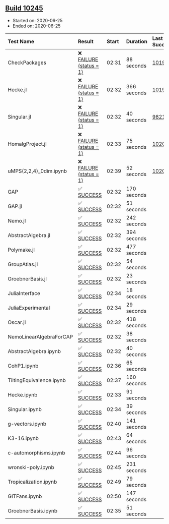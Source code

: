 ## [Build 10245](https://oscarci.mathematik.uni-kl.de/job/oscar/10245/)

* Started on: 2020-06-25
* Ended on: 2020-06-25

| Test Name    | Result | Start | Duration | Last Success | First Failure |
|:-------------|:-------|:------|:---------|:-------------|:--------------|
| CheckPackages | ❌ [FAILURE (status = 1)](https://oscarci.mathematik.uni-kl.de/job/oscar/10245/artifact/logs/build-10245/CheckPackages.log) | 02:31 | 88 seconds | [10197](https://oscarci.mathematik.uni-kl.de/job/oscar/10197/) | [10198](https://oscarci.mathematik.uni-kl.de/job/oscar/10198/) |
| Hecke.jl | ❌ [FAILURE (status = 1)](https://oscarci.mathematik.uni-kl.de/job/oscar/10245/artifact/logs/build-10245/Hecke.jl.log) | 02:32 | 366 seconds | [10197](https://oscarci.mathematik.uni-kl.de/job/oscar/10197/) | [10198](https://oscarci.mathematik.uni-kl.de/job/oscar/10198/) |
| Singular.jl | ❌ [FAILURE (status = 1)](https://oscarci.mathematik.uni-kl.de/job/oscar/10245/artifact/logs/build-10245/Singular.jl.log) | 02:32 | 40 seconds | [9821](https://oscarci.mathematik.uni-kl.de/job/oscar/9821/) | [9822](https://oscarci.mathematik.uni-kl.de/job/oscar/9822/) |
| HomalgProject.jl | ❌ [FAILURE (status = 1)](https://oscarci.mathematik.uni-kl.de/job/oscar/10245/artifact/logs/build-10245/HomalgProject.jl.log) | 02:33 | 75 seconds | [10209](https://oscarci.mathematik.uni-kl.de/job/oscar/10209/) | [10210](https://oscarci.mathematik.uni-kl.de/job/oscar/10210/) |
| uMPS(2,2,4)_0dim.ipynb | ❌ [FAILURE (status = 1)](https://oscarci.mathematik.uni-kl.de/job/oscar/10245/artifact/logs/build-10245/uMPS-2-2-4-_0dim.ipynb.log) | 02:39 | 52 seconds | [10209](https://oscarci.mathematik.uni-kl.de/job/oscar/10209/) | [10210](https://oscarci.mathematik.uni-kl.de/job/oscar/10210/) |
| GAP | ✅ [SUCCESS](https://oscarci.mathematik.uni-kl.de/job/oscar/10245/artifact/logs/build-10245/GAP.log) | 02:32 | 170 seconds |  |  |
| GAP.jl | ✅ [SUCCESS](https://oscarci.mathematik.uni-kl.de/job/oscar/10245/artifact/logs/build-10245/GAP.jl.log) | 02:32 | 51 seconds |  |  |
| Nemo.jl | ✅ [SUCCESS](https://oscarci.mathematik.uni-kl.de/job/oscar/10245/artifact/logs/build-10245/Nemo.jl.log) | 02:32 | 242 seconds |  |  |
| AbstractAlgebra.jl | ✅ [SUCCESS](https://oscarci.mathematik.uni-kl.de/job/oscar/10245/artifact/logs/build-10245/AbstractAlgebra.jl.log) | 02:32 | 394 seconds |  |  |
| Polymake.jl | ✅ [SUCCESS](https://oscarci.mathematik.uni-kl.de/job/oscar/10245/artifact/logs/build-10245/Polymake.jl.log) | 02:32 | 477 seconds |  |  |
| GroupAtlas.jl | ✅ [SUCCESS](https://oscarci.mathematik.uni-kl.de/job/oscar/10245/artifact/logs/build-10245/GroupAtlas.jl.log) | 02:32 | 54 seconds |  |  |
| GroebnerBasis.jl | ✅ [SUCCESS](https://oscarci.mathematik.uni-kl.de/job/oscar/10245/artifact/logs/build-10245/GroebnerBasis.jl.log) | 02:32 | 23 seconds |  |  |
| JuliaInterface | ✅ [SUCCESS](https://oscarci.mathematik.uni-kl.de/job/oscar/10245/artifact/logs/build-10245/JuliaInterface.log) | 02:34 | 18 seconds |  |  |
| JuliaExperimental | ✅ [SUCCESS](https://oscarci.mathematik.uni-kl.de/job/oscar/10245/artifact/logs/build-10245/JuliaExperimental.log) | 02:34 | 29 seconds |  |  |
| Oscar.jl | ✅ [SUCCESS](https://oscarci.mathematik.uni-kl.de/job/oscar/10245/artifact/logs/build-10245/Oscar.jl.log) | 02:32 | 418 seconds |  |  |
| NemoLinearAlgebraForCAP | ✅ [SUCCESS](https://oscarci.mathematik.uni-kl.de/job/oscar/10245/artifact/logs/build-10245/NemoLinearAlgebraForCAP.log) | 02:32 | 38 seconds |  |  |
| AbstractAlgebra.ipynb | ✅ [SUCCESS](https://oscarci.mathematik.uni-kl.de/job/oscar/10245/artifact/logs/build-10245/AbstractAlgebra.ipynb.log) | 02:32 | 40 seconds |  |  |
| CohP1.ipynb | ✅ [SUCCESS](https://oscarci.mathematik.uni-kl.de/job/oscar/10245/artifact/logs/build-10245/CohP1.ipynb.log) | 02:36 | 65 seconds |  |  |
| TiltingEquivalence.ipynb | ✅ [SUCCESS](https://oscarci.mathematik.uni-kl.de/job/oscar/10245/artifact/logs/build-10245/TiltingEquivalence.ipynb.log) | 02:37 | 160 seconds |  |  |
| Hecke.ipynb | ✅ [SUCCESS](https://oscarci.mathematik.uni-kl.de/job/oscar/10245/artifact/logs/build-10245/Hecke.ipynb.log) | 02:33 | 91 seconds |  |  |
| Singular.ipynb | ✅ [SUCCESS](https://oscarci.mathematik.uni-kl.de/job/oscar/10245/artifact/logs/build-10245/Singular.ipynb.log) | 02:34 | 39 seconds |  |  |
| g-vectors.ipynb | ✅ [SUCCESS](https://oscarci.mathematik.uni-kl.de/job/oscar/10245/artifact/logs/build-10245/g-vectors.ipynb.log) | 02:40 | 141 seconds |  |  |
| K3-16.ipynb | ✅ [SUCCESS](https://oscarci.mathematik.uni-kl.de/job/oscar/10245/artifact/logs/build-10245/K3-16.ipynb.log) | 02:43 | 64 seconds |  |  |
| c-automorphisms.ipynb | ✅ [SUCCESS](https://oscarci.mathematik.uni-kl.de/job/oscar/10245/artifact/logs/build-10245/c-automorphisms.ipynb.log) | 02:44 | 96 seconds |  |  |
| wronski-poly.ipynb | ✅ [SUCCESS](https://oscarci.mathematik.uni-kl.de/job/oscar/10245/artifact/logs/build-10245/wronski-poly.ipynb.log) | 02:45 | 231 seconds |  |  |
| Tropicalization.ipynb | ✅ [SUCCESS](https://oscarci.mathematik.uni-kl.de/job/oscar/10245/artifact/logs/build-10245/Tropicalization.ipynb.log) | 02:49 | 79 seconds |  |  |
| GITFans.ipynb | ✅ [SUCCESS](https://oscarci.mathematik.uni-kl.de/job/oscar/10245/artifact/logs/build-10245/GITFans.ipynb.log) | 02:50 | 147 seconds |  |  |
| GroebnerBasis.ipynb | ✅ [SUCCESS](https://oscarci.mathematik.uni-kl.de/job/oscar/10245/artifact/logs/build-10245/GroebnerBasis.ipynb.log) | 02:35 | 51 seconds |  |  |
